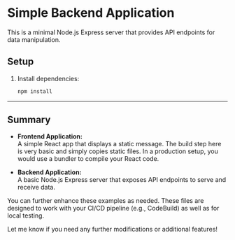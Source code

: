 # Simple Backend Application

This is a minimal Node.js Express server that provides API endpoints for data manipulation.

## Setup

1. Install dependencies:
   ```bash
   npm install

---

## **Summary**

- **Frontend Application:**  
  A simple React app that displays a static message. The build step here is very basic and simply copies static files. In a production setup, you would use a bundler to compile your React code.

- **Backend Application:**  
  A basic Node.js Express server that exposes API endpoints to serve and receive data.

You can further enhance these examples as needed. These files are designed to work with your CI/CD pipeline (e.g., CodeBuild) as well as for local testing.

Let me know if you need any further modifications or additional features!
